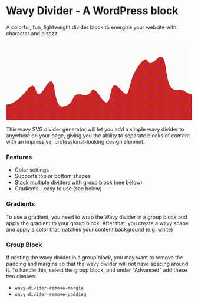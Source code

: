 # Wavy Divider - A WordPress block

A colorful, fun, lightweight divider block to energize your website with character and pizazz

![alt text](assets/waves.gif "Title")

This wavy SVG divider generator will let you add a simple wavy divider to anywhere on your page, giving you the ability to separate blocks of content with an impressive, professional-looking design element.

### Features
- Color settings
- Supports top or bottom shapes
- Stack multiple dividers with group block (see below)
- Gradients - easy to use (see below)

### Gradients

To use a gradient, you need to wrap the Wavy divider in a group block and apply the gradient to your group block. After that, you create a wavy shape and apply a color that matches your content background (e.g. white)

### Group Block

If nesting the wavy divider in a group block, you may want to remove the padding and margins so that the wavy divider will not have spacing around it. To handle this, select the group block, and under "Advanced" add these two classes:

- `wavy-divider-remove-margin`
- `wavy-divider-remove-padding`
